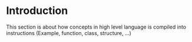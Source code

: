 # Introduction

This section is about how concepts in high level language is compiled into instructions (Example, function, class, structure, ...)